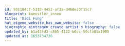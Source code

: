 ```yaml
---
id: 931184cf-5318-4452-af3a-d468e23f15c7
blueprint: kuenstler_innen
title: 'Didi Fung'
hat_eigene_website_has_own_website: false
biographie_eintragen_create_artist_s_biography: false
updated_by: b1a43fd3-c865-4122-b6cc-50cfa81a1985
updated_at: 1653734736
---
```

